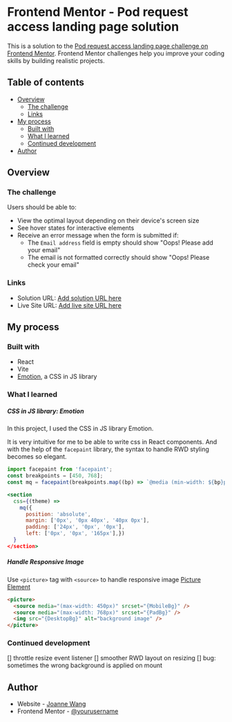 # Frontend Mentor - Pod request access landing page solution

This is a solution to the [Pod request access landing page challenge on Frontend Mentor](https://www.frontendmentor.io/challenges/pod-request-access-landing-page-eyTmdkLSG). Frontend Mentor challenges help you improve your coding skills by building realistic projects.

## Table of contents

- [Overview](#overview)
  - [The challenge](#the-challenge)
  - [Links](#links)
- [My process](#my-process)
  - [Built with](#built-with)
  - [What I learned](#what-i-learned)
  - [Continued development](#continued-development)
- [Author](#author)

## Overview

### The challenge

Users should be able to:

- View the optimal layout depending on their device's screen size
- See hover states for interactive elements
- Receive an error message when the form is submitted if:
  - The `Email address` field is empty should show "Oops! Please add your email"
  - The email is not formatted correctly should show "Oops! Please check your email"

### Links

- Solution URL: [Add solution URL here](https://your-solution-url.com)
- Live Site URL: [Add live site URL here](https://joanneccwang.github.io/PodLandingPage)

## My process

### Built with

- React
- Vite
- [Emotion](https://emotion.sh/docs/introduction), a CSS in JS library

### What I learned

##### CSS in JS library: Emotion

In this project, I used the CSS in JS library Emotion.

It is very intuitive for me to be able to write css in React components. And with the help of the `facepaint` library, the syntax to handle RWD styling becomes so elegant.

```jsx
import facepaint from 'facepaint';
const breakpoints = [450, 768];
const mq = facepaint(breakpoints.map((bp) => `@media (min-width: ${bp}px)`));

<section
  css={(theme) =>
    mq({
      position: 'absolute',
      margin: ['0px', '0px 40px', '40px 0px'],
      padding: ['24px', '0px', '0px'],
      left: ['0px', '0px', '165px'],})
  }
</section>
```

##### Handle Responsive Image

Use `<picture>` tag with `<source>` to handle responsive image
[Picture Element](https://web.dev/learn/design/picture-element?hl=zh-tw)

```html
<picture>
  <source media="(max-width: 450px)" srcset="{MobileBg}" />
  <source media="(max-width: 768px)" srcset="{PadBg}" />
  <img src="{DesktopBg}" alt="background image" />
</picture>
```

### Continued development

[] throttle resize event listener
[] smoother RWD layout on resizing
[] bug: sometimes the wrong background is applied on mount

## Author

- Website - [Joanne Wang](https://joanneccwang.github.io/resume)
- Frontend Mentor - [@yourusername](https://www.frontendmentor.io/profile/yourusername)
